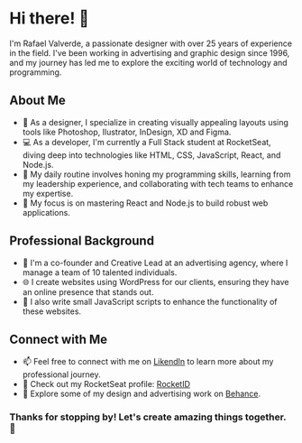 # Hi there! 👋

I'm Rafael Valverde, a passionate designer with over 25 years of experience in the field. I've been working in advertising and graphic design since 1996, and my journey has led me to explore the exciting world of technology and programming.

## About Me

- 🎨 As a designer, I specialize in creating visually appealing layouts using tools like Photoshop, Ilustrator, InDesign, XD and Figma.
- 💻 As a developer, I'm currently a Full Stack student at RocketSeat, diving deep into technologies like HTML, CSS, JavaScript, React, and Node.js.
- 🌟 My daily routine involves honing my programming skills, learning from my leadership experience, and collaborating with tech teams to enhance my expertise.
- 🚀 My focus is on mastering React and Node.js to build robust web applications.

## Professional Background

- 👔 I'm a co-founder and Creative Lead at an advertising agency, where I manage a team of 10 talented individuals.
- 🌐 I create websites using WordPress for our clients, ensuring they have an online presence that stands out.
- 📜 I also write small JavaScript scripts to enhance the functionality of these websites.

## Connect with Me

- 📫 Feel free to connect with me on [LikendIn](https://www.linkedin.com/in/rafavalverde) to learn more about my professional journey.
- 🚀 Check out my RocketSeat profile: [RocketID](https://app.rocketseat.com.br/rocketid/rafaverde)
- 🎨 Explore some of my design and advertising work on [Behance](https://www.behance.net/rafaelvalverde).


### Thanks for stopping by! Let's create amazing things together. 🌟
